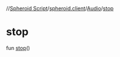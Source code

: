 //[Spheroid Script](../../index.md)/[spheroid.client](../index.md)/[Audio](index.md)/[stop](stop.md)



# stop  
 
fun [stop](stop.md)()  



